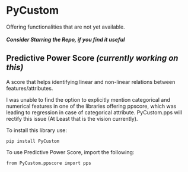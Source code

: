 # PyCustom
Offering functionalities that are not yet available.<br><br>
_**Consider Starring the Repo, if you find it useful**_ <br>

## Predictive Power Score _(currently working on this)_
A score that helps identifying linear and non-linear relations between features/attributes.

I was unable to find the option to explicitly mention categorical and numerical features in one of the libraries offering ppscore, which was leading to regression in case of categorical attribute. PyCustom.pps will rectify this issue (At Least that is the vision currently).

To install this library use:
```
pip install PyCustom
```

To use Predictive Power Score, import the following:  <br>
```
from PyCustom.ppscore import pps
```
